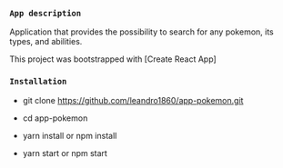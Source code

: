 ### `App description`

Application that provides the possibility to search for any pokemon, its types, and abilities.

This project was bootstrapped with [Create React App]

### `Installation`

- git clone https://github.com/leandro1860/app-pokemon.git

- cd app-pokemon

- yarn install or npm install

- yarn start or npm start
